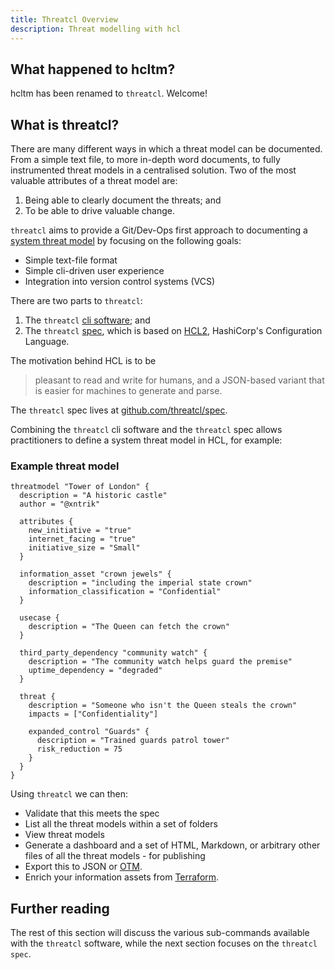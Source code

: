 ```yaml
---
title: Threatcl Overview
description: Threat modelling with hcl
---
```


## What happened to hcltm?

hcltm has been renamed to `threatcl`. Welcome!

## What is threatcl?

There are many different ways in which a threat model can be documented. From a simple text file, to more in-depth word documents, to fully instrumented threat models in a centralised solution. Two of the most valuable attributes of a threat model are:

1. Being able to clearly document the threats; and
2. To be able to drive valuable change. 

`threatcl` aims to provide a Git/Dev-Ops first approach to documenting a [system threat model](https://owasp.org/www-community/Threat_Modeling) by focusing on the following goals:

* Simple text-file format
* Simple cli-driven user experience
* Integration into version control systems (VCS)

There are two parts to `threatcl`:

1. The `threatcl` [cli software](https://github.com/threatcl/threatcl); and
2. The `threatcl` [spec](https://github.com/threatcl/threatcl/blob/main/spec.hcl), which is based on [HCL2](https://github.com/hashicorp/hcl/tree/hcl2), HashiCorp's Configuration Language.

The motivation behind HCL is to be

> pleasant to read and write for humans, and a JSON-based variant that is easier for machines to generate and parse.

The `threatcl` spec lives at [github.com/threatcl/spec](https://github.com/threatcl/spec).

Combining the `threatcl` cli software and the `threatcl` spec allows practitioners to define a system threat model in HCL, for example:

### Example threat model

```hcl
threatmodel "Tower of London" {
  description = "A historic castle"
  author = "@xntrik"

  attributes {
    new_initiative = "true"
    internet_facing = "true"
    initiative_size = "Small"
  }

  information_asset "crown jewels" {
    description = "including the imperial state crown"
    information_classification = "Confidential"
  }

  usecase {
    description = "The Queen can fetch the crown"
  }

  third_party_dependency "community watch" {
    description = "The community watch helps guard the premise"
    uptime_dependency = "degraded"
  }

  threat {
    description = "Someone who isn't the Queen steals the crown"
    impacts = ["Confidentiality"]

    expanded_control "Guards" {
      description = "Trained guards patrol tower"
      risk_reduction = 75
    }
  }
}
```

Using `threatcl` we can then:

* Validate that this meets the spec
* List all the threat models within a set of folders
* View threat models
* Generate a dashboard and a set of HTML, Markdown, or arbitrary other files of all the threat models - for publishing
* Export this to JSON or [OTM](https://github.com/IriusRisk/OpenThreatModel).
* Enrich your information assets from [Terraform](https://www.terraform.io/).

## Further reading

The rest of this section will discuss the various sub-commands available with the `threatcl` software, while the next section focuses on the `threatcl spec`.

